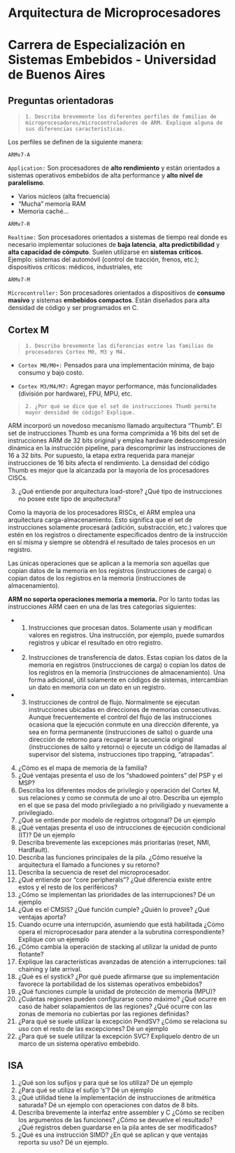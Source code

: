 # Arquitectura de Microprocesadores 

# Carrera de Especialización en Sistemas Embebidos - Universidad de Buenos Aires 

## Preguntas orientadoras 


> `1. Describa brevemente los diferentes perfiles de familias de microprocesadores/microcontroladores de ARM. Explique alguna de sus diferencias características.`








Los perfiles se definen de la siguiente manera:

`ARMv7-A`

`Application:` Son procesadores de **alto rendimiento** y están orientados a sistemas operativos embebidos de alta performance y **alto nivel de paralelismo**.

- Varios núcleos (alta frecuencia)
- “Mucha” memoria RAM
- Memoria caché…

`ARMv7-R`

`Realtime:` Son procesadores orientados a sistemas de tiempo real donde es necesario implementar soluciones de **baja latencia**, **alta predictibilidad** y **alta capacidad de cómputo**. Suelen utilizarse en **sistemas críticos**. Ejemplo: sistemas del automóvil
(control de tracción, frenos, etc.); dispositivos críticos: médicos, industriales, etc

`ARMv7-M`

`Microcontroller:` Son procesadores orientados a dispositivos de **consumo masivo** y sistemas **embebidos compactos**. Están diseñados para alta densidad de código y ser programados en C.


## Cortex M

> `1. Describa brevemente las diferencias entre las familias de procesadores Cortex M0, M3 y M4. `

- `Cortex M0/M0+:` Pensados para una implementación mínima, de bajo consumo y bajo costo.

- `Cortex M3/M4/M7:` Agregan mayor performance, más funcionalidades (división por hardware), FPU, MPU, etc.

> `2. ¿Por qué se dice que el set de instrucciones Thumb permite mayor densidad de código? Explique. `

ARM incorporó un novedoso mecanismo llamado arquitectura “Thumb”. 
El set de instrucciones Thumb es una forma comprimida a 16 bits del set de instrucciones ARM de 32 bits original y emplea hardware dedescompresión dinámica en la instrucción pipeline, para descomprimir las instrucciones de 16 a 32 bits.
Por supuesto, la etapa extra requerida para manejar instrucciones de 16 bits afecta el rendimiento.
La densidad del código Thumb es mejor que la alcanzada por la mayoría de los procesadores CISCs.


 
3.	¿Qué entiende por arquitectura load-store? ¿Qué tipo de instrucciones no posee este tipo de arquitectura? 

Como la mayoría de los procesadores RISCs, el ARM emplea una arquitectura carga-almacenamiento. Esto significa que el set de instrucciones solamente procesará (adición, substracción, etc.) valores que estén en los registros o directamente especificados dentro de la instrucción en sí misma y siempre se obtendrá el resultado de tales procesos en un registro. 

Las únicas operaciones que se aplican a la memoria son aquellas que copian datos de la memoria en los registros (instrucciones de carga) o copian datos de los registros en la memoria (instrucciones de almacenamiento).

**ARM no soporta operaciones memoria a memoria.** Por lo tanto todas las instrucciones ARM caen en una de las tres categorías siguientes:
- 1. Instrucciones que procesan datos. Solamente usan y modifican valores en registros. Una instrucción, por ejemplo, puede sumardos registros y ubicar el resultado en otro registro.
- 2. Instrucciones de transferencia de datos. Estas copian los datos de la memoria en registros (instrucciones de carga) o copian los datos de los registros en la memoria (instrucciones de almacenamiento). Una forma adicional, útil solamente en códigos de sistemas, intercambian un dato en memoria con un dato en un registro.
- 3. Instrucciones de control de flujo. Normalmente se ejecutan instrucciones ubicadas en direcciones de memorias consecutivas. Aunque frecuentemente el control del flujo de las instrucciones ocasiona que la ejecución conmute en una dirección diferente, ya sea en forma permanente (instrucciones de salto) o guarde una dirección de retorno para recuperar la secuencia original (instrucciones de salto y retorno) o ejecute un código de llamadas al supervisor del sistema, instrucciones tipo trapping, “atrapadas”.

4.	¿Cómo es el mapa de memoria de la familia?  
5.	¿Qué ventajas presenta el uso de los “shadowed pointers” del PSP y el MSP? 
6.	Describa los diferentes modos de privilegio y operación del Cortex M, sus relaciones y como se conmuta de uno al otro. Describa un ejemplo en el que se pasa del modo privilegiado a no priviligiado y nuevamente a privilegiado. 
7.	¿Qué se entiende por modelo de registros ortogonal? Dé un ejemplo 
8.	¿Qué ventajas presenta el uso de intrucciones de ejecución condicional (IT)? Dé un ejemplo 
9.	Describa brevemente las excepciones más prioritarias (reset, NMI, Hardfault).  
10.	Describa las funciones principales de la pila. ¿Cómo resuelve la arquitectura el llamado a funciones y su retorno? 
11.	Describa la secuencia de reset del microprocesador.  
12.	¿Qué entiende por “core peripherals”? ¿Qué diferencia existe entre estos y el resto de los periféricos? 
13.	¿Cómo se implementan las prioridades de las interrupciones? Dé un ejemplo 
14.	¿Qué es el CMSIS? ¿Qué función cumple? ¿Quién lo provee? ¿Qué ventajas aporta? 
15.	Cuando ocurre una interrupción, asumiendo que está habilitada ¿Cómo opera el microprocesador para atender a la subrutina correspondiente? Explique con un ejemplo 
16.	¿Cómo cambia la operación de stacking al utilizar la unidad de punto flotante?
17.	Explique las características avanzadas de atención a interrupciones: tail chaining y late arrival. 
18.	¿Qué es el systick? ¿Por qué puede afirmarse que su implementación favorece la portabilidad de los sistemas operativos embebidos? 
19.	¿Qué funciones cumple la unidad de protección de memoria (MPU)?  
20.	¿Cuántas regiones pueden configurarse como máximo? ¿Qué ocurre en caso de haber solapamientos de las regiones? ¿Qué ocurre con las zonas de memoria no cubiertas por las regiones definidas? 
21.	¿Para qué se suele utilizar la excepción PendSV? ¿Cómo se relaciona su uso con el resto de las excepciones? Dé un ejemplo 
22.	¿Para qué se suele utilizar la excepción SVC? Expliquelo dentro de un marco de un sistema operativo embebido.

## ISA

1.	¿Qué son los sufijos y para qué se los utiliza? Dé un ejemplo 
2.	¿Para qué se utiliza el sufijo ‘s’? Dé un ejemplo 
3.	¿Qué utilidad tiene la implementación de instrucciones de aritmética saturada? Dé un ejemplo con operaciones con datos de 8 bits. 
4.	Describa brevemente la interfaz entre assembler y C ¿Cómo se reciben los argumentos de las funciones? ¿Cómo se devuelve el resultado? ¿Qué registros deben guardarse en la pila antes de ser modificados? 
5.	¿Qué es una instrucción SIMD? ¿En qué se aplican y que ventajas reporta su uso? Dé un ejemplo.






